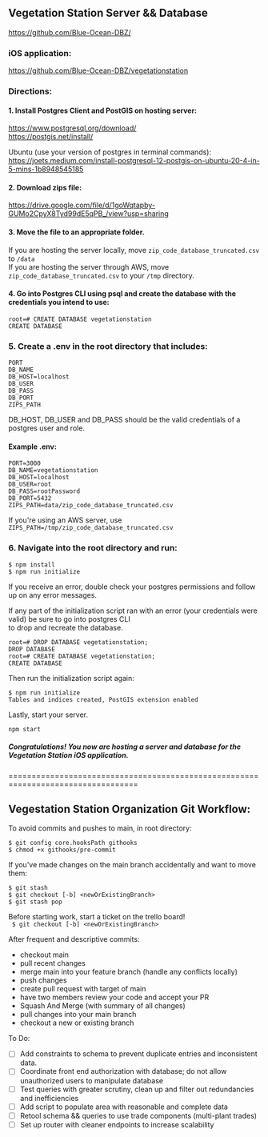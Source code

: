 ## Vegetation Station Server && Database

https://github.com/Blue-Ocean-DBZ/

### iOS application:

https://github.com/Blue-Ocean-DBZ/vegetationstation

### Directions:

#### 1. Install Postgres Client and PostGIS on hosting server:

https://www.postgresql.org/download/ \
https://postgis.net/install/

Ubuntu (use your version of postgres in terminal commands): \
https://joets.medium.com/install-postgresql-12-postgis-on-ubuntu-20-4-in-5-mins-1b8948545185

#### 2. Download zips file:

https://drive.google.com/file/d/1goWqtapby-GUMo2CpyX8Tyd99dE5qPB_/view?usp=sharing

#### 3. Move the file to an appropriate folder.

If you are hosting the server locally, move `zip_code_database_truncated.csv` to `/data` \
If you are hosting the server through AWS, move `zip_code_database_truncated.csv` to your `/tmp` directory.

#### 4. Go into Postgres CLI using psql and create the database with the credentials you intend to use:

```
root=# CREATE DATABASE vegetationstation
CREATE DATABASE
```

### 5. Create a .env in the root directory that includes:

```
PORT
DB_NAME
DB_HOST=localhost
DB_USER
DB_PASS
DB_PORT
ZIPS_PATH
```

DB_HOST, DB_USER and DB_PASS should be the valid credentials of a postgres user and role.

#### Example .env:

```
PORT=3000
DB_NAME=vegetationstation
DB_HOST=localhost
DB_USER=root
DB_PASS=rootPassword
DB_PORT=5432
ZIPS_PATH=data/zip_code_database_truncated.csv
```

If you're using an AWS server, use \
`ZIPS_PATH=/tmp/zip_code_database_truncated.csv`

### 6. Navigate into the root directory and run:

```
$ npm install
$ npm run initialize
```

If you receive an error, double check your postgres permissions and follow up on any error messages.

If any part of the initialization script ran with an error (your credentials were valid) be sure to go into postgres CLI \
to drop and recreate the database.

```
root=# DROP DATABASE vegetationstation;
DROP DATABASE
root=# CREATE DATABASE vegetationstation;
CREATE DATABASE
```

Then run the initialization script again:

```
$ npm run initialize
Tables and indices created, PostGIS extension enabled
```

Lastly, start your server.

```
npm start
```

##### Congratulations! You now are hosting a server and database for the Vegetation Station iOS application.

==================================================================================


## Vegestation Station Organization Git Workflow:

To avoid commits and pushes to main, in root directory:

```
$ git config core.hooksPath githooks
$ chmod +x githooks/pre-commit
```

If you've made changes on the main branch accidentally and want to move them:

```
$ git stash
$ git checkout [-b] <newOrExistingBranch>
$ git stash pop
```

Before starting work, start a ticket on the trello board! \
` $ git checkout [-b] <newOrExistingBranch>`

After frequent and descriptive commits:

- checkout main
- pull recent changes
- merge main into your feature branch (handle any conflicts locally)
- push changes
- create pull request with target of main
- have two members review your code and accept your PR
- Squash And Merge (with summary of all changes)
- pull changes into your main branch
- checkout a new or existing branch

To Do:

- [ ] Add constraints to schema to prevent duplicate entries and inconsistent data.
- [ ] Coordinate front end authorization with database; do not allow unauthorized users to manipulate database
- [ ] Test queries with greater scrutiny, clean up and filter out redundancies and inefficiencies
- [ ] Add script to populate area with reasonable and complete data
- [ ] Retool schema && queries to use trade components (multi-plant trades)
- [ ] Set up router with cleaner endpoints to increase scalability
